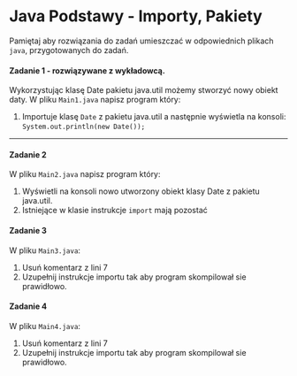 #  Java Podstawy - Importy, Pakiety
Pamiętaj aby rozwiązania do zadań umieszczać w odpowiednich plikach `java`, przygotowanych do zadań.  

#### Zadanie 1 - rozwiązywane z wykładowcą.

Wykorzystując klasę Date pakietu java.util możemy stworzyć nowy obiekt daty.
W pliku `Main1.java` napisz program który:

1. Importuje klasę `Date` z pakietu java.util a następnie wyświetla na konsoli:
`System.out.println(new Date());`

-----------------------------------------------------------------------------

#### Zadanie 2

W pliku `Main2.java` napisz program który:

1. Wyświetli na konsoli nowo utworzony obiekt klasy Date z pakietu java.util.
2. Istniejące w klasie instrukcje `import` mają pozostać

#### Zadanie 3

W pliku `Main3.java`:

1. Usuń komentarz z lini 7
1. Uzupełnij instrukcje importu tak aby program skompilował sie prawidłowo.

#### Zadanie 4

W pliku `Main4.java`:

1. Usuń komentarz z lini 7
1. Uzupełnij instrukcje importu tak aby program skompilował sie prawidłowo.